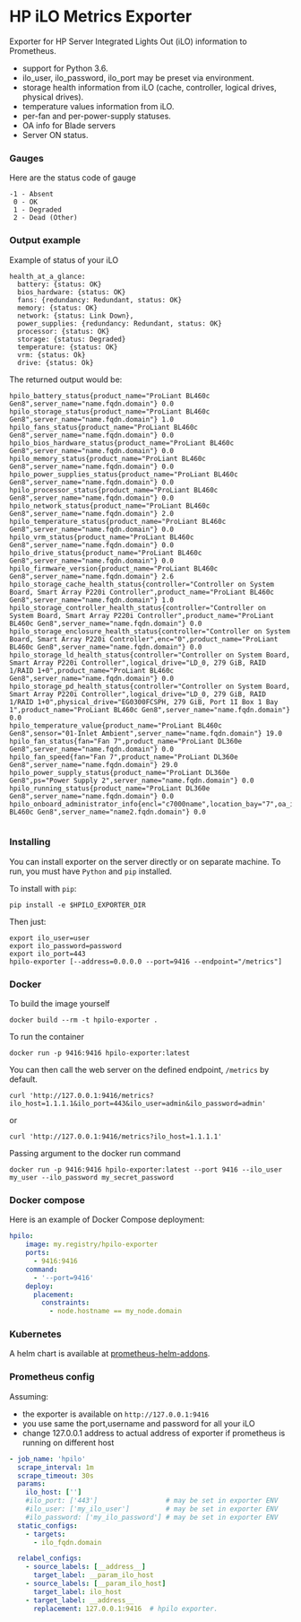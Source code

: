 # HP iLO Metrics Exporter

Exporter for HP Server Integrated Lights Out (iLO) information to Prometheus.  
 - support for Python 3.6.  
 - ilo_user, ilo_password, ilo_port may be preset via environment.  
 - storage health information from iLO (cache, controller, logical drives, physical drives).  
 -  temperature values information from iLO.
 - per-fan and per-power-supply statuses.
 - OA info for Blade servers
 - Server ON status.
  

### Gauges

Here are the status code of gauge
```
-1 - Absent
 0 - OK
 1 - Degraded
 2 - Dead (Other)
```


### Output example

Example of status of your iLO
```
health_at_a_glance:
  battery: {status: OK}
  bios_hardware: {status: OK}
  fans: {redundancy: Redundant, status: OK}
  memory: {status: OK}
  network: {status: Link Down},
  power_supplies: {redundancy: Redundant, status: OK}
  processor: {status: OK}
  storage: {status: Degraded}
  temperature: {status: OK}
  vrm: {status: Ok}
  drive: {status: Ok}
```

The returned output would be:
```
hpilo_battery_status{product_name="ProLiant BL460c Gen8",server_name="name.fqdn.domain"} 0.0
hpilo_storage_status{product_name="ProLiant BL460c Gen8",server_name="name.fqdn.domain"} 1.0
hpilo_fans_status{product_name="ProLiant BL460c Gen8",server_name="name.fqdn.domain"} 0.0
hpilo_bios_hardware_status{product_name="ProLiant BL460c Gen8",server_name="name.fqdn.domain"} 0.0
hpilo_memory_status{product_name="ProLiant BL460c Gen8",server_name="name.fqdn.domain"} 0.0
hpilo_power_supplies_status{product_name="ProLiant BL460c Gen8",server_name="name.fqdn.domain"} 0.0
hpilo_processor_status{product_name="ProLiant BL460c Gen8",server_name="name.fqdn.domain"} 0.0
hpilo_network_status{product_name="ProLiant BL460c Gen8",server_name="name.fqdn.domain"} 2.0
hpilo_temperature_status{product_name="ProLiant BL460c Gen8",server_name="name.fqdn.domain"} 0.0
hpilo_vrm_status{product_name="ProLiant BL460c Gen8",server_name="name.fqdn.domain"} 0.0
hpilo_drive_status{product_name="ProLiant BL460c Gen8",server_name="name.fqdn.domain"} 0.0
hpilo_firmware_version{product_name="ProLiant BL460c Gen8",server_name="name.fqdn.domain"} 2.6
hpilo_storage_cache_health_status{controller="Controller on System Board, Smart Array P220i Controller",product_name="ProLiant BL460c Gen8",server_name="name.fqdn.domain"} 1.0
hpilo_storage_controller_health_status{controller="Controller on System Board, Smart Array P220i Controller",product_name="ProLiant BL460c Gen8",server_name="name.fqdn.domain"} 0.0
hpilo_storage_enclosure_health_status{controller="Controller on System Board, Smart Array P220i Controller",enc="0",product_name="ProLiant BL460c Gen8",server_name="name.fqdn.domain"} 0.0
hpilo_storage_ld_health_status{controller="Controller on System Board, Smart Array P220i Controller",logical_drive="LD_0, 279 GiB, RAID 1/RAID 1+0",product_name="ProLiant BL460c Gen8",server_name="name.fqdn.domain"} 0.0
hpilo_storage_pd_health_status{controller="Controller on System Board, Smart Array P220i Controller",logical_drive="LD_0, 279 GiB, RAID 1/RAID 1+0",physical_drive="EG0300FCSPH, 279 GiB, Port 1I Box 1 Bay 1",product_name="ProLiant BL460c Gen8",server_name="name.fqdn.domain"} 0.0
hpilo_temperature_value{product_name="ProLiant BL460c Gen8",sensor="01-Inlet Ambient",server_name="name.fqdn.domain"} 19.0
hpilo_fan_status{fan="Fan 7",product_name="ProLiant DL360e Gen8",server_name="name.fqdn.domain"} 0.0
hpilo_fan_speed{fan="Fan 7",product_name="ProLiant DL360e Gen8",server_name="name.fqdn.domain"} 29.0
hpilo_power_supply_status{product_name="ProLiant DL360e Gen8",ps="Power Supply 2",server_name="name.fqdn.domain"} 0.0
hpilo_running_status{product_name="ProLiant DL360e Gen8",server_name="name.fqdn.domain"} 0.0
hpilo_onboard_administrator_info{encl="c7000name",location_bay="7",oa_ip="192.168.1.1",product_name="ProLiant BL460c Gen8",server_name="name2.fqdn.domain"} 0.0


```

### Installing

You can install exporter on the server directly or on separate machine.
To run, you must have `Python` and `pip` installed.

To install with `pip`:
```
pip install -e $HPILO_EXPORTER_DIR
```

Then just:
```
export ilo_user=user
export ilo_password=password
export ilo_port=443
hpilo-exporter [--address=0.0.0.0 --port=9416 --endpoint="/metrics"]
```


### Docker

To build the image yourself
```
docker build --rm -t hpilo-exporter .
```

To run the container
```
docker run -p 9416:9416 hpilo-exporter:latest
```

You can then call the web server on the defined endpoint, `/metrics` by default.
```
curl 'http://127.0.0.1:9416/metrics?ilo_host=1.1.1.1&ilo_port=443&ilo_user=admin&ilo_password=admin'
```
or
```
curl 'http://127.0.0.1:9416/metrics?ilo_host=1.1.1.1'
```

Passing argument to the docker run command
```
docker run -p 9416:9416 hpilo-exporter:latest --port 9416 --ilo_user my_user --ilo_password my_secret_password
```

### Docker compose

Here is an example of Docker Compose deployment:

```yml
hpilo:
    image: my.registry/hpilo-exporter
    ports:
      - 9416:9416
    command:
      - '--port=9416'
    deploy:
      placement:
        constraints:
          - node.hostname == my_node.domain
```

### Kubernetes

A helm chart is available at [prometheus-helm-addons](https://github.com/IDNT/prometheus-helm-addons).

### Prometheus config

Assuming:
- the exporter is available on `http://127.0.0.1:9416`
- you use same the port,username and password for all your iLO
- change 127.0.0.1 address to actual address of exporter if prometheus is running on different host  

```yml
- job_name: 'hpilo'
  scrape_interval: 1m
  scrape_timeout: 30s
  params: 
    ilo_host: ['']
    #ilo_port: ['443']                 # may be set in exporter ENV
    #ilo_user: ['my_ilo_user']         # may be set in exporter ENV
    #ilo_password: ['my_ilo_password'] # may be set in exporter ENV
  static_configs:
    - targets:
      - ilo_fqdn.domain

  relabel_configs:
    - source_labels: [__address__]
      target_label: __param_ilo_host
    - source_labels: [__param_ilo_host]
      target_label: ilo_host
    - target_label: __address__
      replacement: 127.0.0.1:9416  # hpilo exporter.
```

